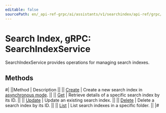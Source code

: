 ```yaml
---
editable: false
sourcePath: en/_api-ref-grpc/ai/assistants/v1/searchindex/api-ref/grpc/SearchIndex/index.md
---
```


# Search Index, gRPC: SearchIndexService

SearchIndexService provides operations for managing search indexes.

## Methods

#|
||Method | Description ||
|| [Create](create.md) | Create a new search index in [asynchronous mode](/docs/foundation-models/concepts/#working-mode). ||
|| [Get](get.md) | Retrieve details of a specific search index by its ID. ||
|| [Update](update.md) | Update an existing search index. ||
|| [Delete](delete.md) | Delete a search index by its ID. ||
|| [List](list.md) | List search indexes in a specific folder. ||
|#